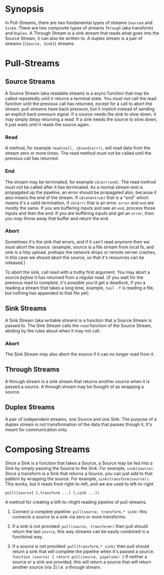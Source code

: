 # Synopsis

In Pull-Streams, there are two fundamental types of streams `Source`s and `Sink`s. There are two composite types of streams `Through` (aka transform) and `Duplex`. A Through Stream is a sink stream that reads what goes into the Source Stream, it can also be written to. A duplex stream is a pair of streams (`{Source, Sink}`) streams.

# Pull-Streams
## Source Streams

A Source Stream (aka readable stream) is a async function that may be called repeatedly until it returns a terminal state.
You _must not_ call the read function until the previous call has returned, except for a call to abort the stream.
pull-streams have back pressure, but it implicit instead of sending an explicit back pressure signal. If a source
needs the sink to slow down, it may simply delay returning a read. If a sink needs the source to slow down,
it just waits until it reads the source again.

### Read

A method, for example `read(null, cb(end|err))`, will read data from the stream zero or more times. The read method *must not* be called until the previous call has returned.

### End
The stream may be terminated, for example `cb(err|end)`. The read method *must not* be called after it has terminated. As a normal stream end is propagated up the pipeline, an error should be propagated also, because it also means the end of the stream. If `cb(end=true)` that is a "end" which means it's a valid termination, if `cb(err)` that is an error.
`error` and `end` are mostly the same. If you are buffering inputs and see an `end`, process those inputs and then the end.
If you are buffering inputs and get an `error`, then you _may_ throw away that buffer and return the end.

### Abort
Sometimes it's the sink that errors, and if it can't read anymore then we _must_ abort the source. (example, source is a file stream from local fs, and sink is a http upload. prehaps the network drops or remote server crashes, in this case we should abort the source, so that it's resources can be released.)

To abort the sink, call read with a truthy first argument. You may abort a source _before_ it has returned from a regular read. (if you wait for the previous read to complete, it's possible you'd get a deadlock, if you a reading a stream that takes a long time, example, `tail -f` is reading a file, but nothing has appended to that file yet).

## Sink Streams

A Sink Stream (aka writable stream) is a function that a Source Stream is passed to. The Sink Stream calls the `read` function of the Source Stream, abiding by the rules about when it may not call. 

### Abort
The Sink Stream may also abort the source if it can no longer read from it.

## Through Streams

A through stream is a sink stream that returns another source when it is passed a source.
A through stream may be thought of as wrapping a source.

## Duplex Streams

A pair of independent streams, one Source and one Sink. The purpose of a duplex stream is not transformation of the data that passes though it. It's meant for communication only.

# Composing Streams

Since a Sink is a function that takes a Source, a Source may be fed into a Sink by simply passing the Source to the Sink.
For example, `sink(source)`. Since a transform is a Sink that returns a Source, you can just add to that pattern by wrapping the source. For example, `sink(transform(source))`. This works, but it reads from right-to-left, and we are used to left-to-right.

```
pull([source] [,transform ...] [,sink ...])
```

A method for creating a left-to-rihght reading pipeline of pull-streams.

1. Connect a complete pipeline: `pull(source, transform,* sink)` this connects a source to a sink via zero or more transforms.

2. If a sink is not provided: `pull(source, transform+)` then pull should return the last `source`,
this way streams can be easily combined in a functional way.

3. If a source is not provided: `pull(transform,* sink)` then pull should return a sink that will complete the pipeline when
it's passed a source. `function (source) { return pull(source, pipeline) }`
If neither a source or a sink are provided, this will return a source that will return another source (via 2) i.e. a through stream.
